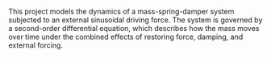 This project models the dynamics of a mass-spring-damper system subjected to an external sinusoidal driving force. 
The system is governed by a second-order differential equation, which describes how the mass moves over time under the combined effects of restoring force, damping, and external forcing.

